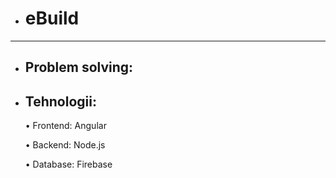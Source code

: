 + # eBuild 
-----------------------------------------------------
+ ## Problem solving:
  


+ ## Tehnologii:
  •	Frontend: Angular
 
  •	Backend: Node.js
 
  •	Database: Firebase
